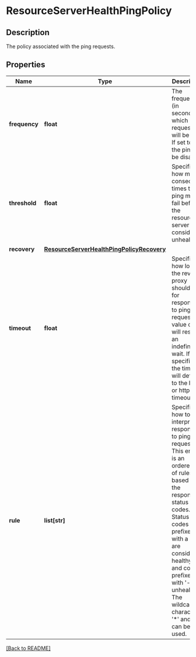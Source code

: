 # ResourceServerHealthPingPolicy

## Description

The policy associated with the ping requests.


## Properties

Name | Type | Description | Notes
------------ | ------------- | ------------- | -------------
**frequency** | **float** | The frequency (in seconds) which ping requests will be sent. If set to 0 the ping will be disabled.  | [optional] [default to 300]
**threshold** | **float** | Specifies how many consecutive times the ping must fail before the resource server is considered  unhealthy.  | [optional] [default to 1]
**recovery** | [**ResourceServerHealthPingPolicyRecovery**](ResourceServerHealthPingPolicyRecovery.md) |  | [optional] 
**timeout** | **float** | Specifies how long the reverse proxy should wait for responses to ping requests. A value of 0 will result in an indefinite wait. If not specified the timeout will default to the http or https timeout.  | [optional] 
**rule** | **list[str]** | Specifies how to interpret responses to ping requests. This entry is an ordered list of rules based on the response status codes. Status codes prefixed with a &#39;+&#39; are considered healthy, and codes prefixed with &#39;-&#39; unhealthy. The wildcard characters &#39;*&#39; and &#39;?&#39; can be used.  | [optional] 

[[Back to README]](../README.md)



